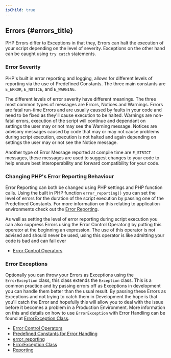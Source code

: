 ```yaml
--- 
isChild: true 
---
```


## Errors {#errors_title}

PHP Errors differ to Exceptions in that they, Errors can halt the execution of your script depending on the level of 
severity. Exceptions on the other hand can be caught using `try catch` statements.

### Error Severity

PHP's built in error reporting and logging, allows for different levels of reporting via the use of Predefined 
Constants. The three main constants are `E_ERROR`, `E_NOTICE`, and `E_WARNING`.

The different levels of error severity have different meanings. The three most common types of messages are Errors, 
Notices and Warnings. Errors are fatal run-time Errors and are usually caused by faults in your code and need to be 
fixed as they'll cause execution to be halted. Warnings are non-fatal errors, execution of the script will continue 
and dependant on settings the user may or not may see the Warning message. Notices are advisory messages caused by 
code that may or may not cause problems during script execution, execution is not halted and again depending on 
settings the user may or not see the Notice message.

Another type of Error Message reported at compile time are `E_STRICT` messages, these messages are used to suggest
changes to your code to help ensure best interoperability and forward compatibility for your code.

### Changing PHP's Error Reporting Behaviour

Error Reporting can both be changed using PHP settings and PHP function calls. Using the built in PHP function 
`error_reporting()` you can set the level of errors for the duration of the script execution by passing one of the 
Predefined Constants. For more information on this relating to application environments check 
out the [Error Reporting][errorreport].

As well as setting the level of error reporting during script execution you can also suppress Errors using the 
Error Control Operator `@` by putting this operator at the beginning an expression. The use of this operator 
is not advised and should never be used, using this operator is like admitting your code is bad and can fail over 

* [Error Control Operators](http://php.net/manual/en/language.operators.errorcontrol.php)

### Error Exceptions

Optionally you can throw your Errors as Exceptions using the `ErrorException` class, this class extends the `Exception` 
class. This is a common practice and by passing errors off as Exceptions in development you can handle them better than 
the usual result. By passing these Errors as Exceptions and not trying to catch them in Development the hope is that 
you'll catch the Error and hopefully this will allow you to deal with the issue before it becomes a problem in a 
Production Environment. 
More information on this and details on how to use `ErrorException` with Error Handling can be found at 
[ErrorException Class][errorexception]. 

* [Error Control Operators](http://php.net/manual/en/language.operators.errorcontrol.php)
* [Predefined Constants for Error Handling](http://www.php.net/manual/en/errorfunc.constants.php)
* [error_reporting](http://www.php.net/manual/en/function.error-reporting.php)
* [ErrorException Class][errorexception]
* [Reporting][errorreport]

[errorexception]: http://php.net/manual/en/class.errorexception.php
[errorreport]: /#error_reporting
